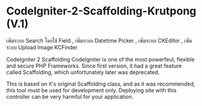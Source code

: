# CodeIgniter-2-Scaffolding-Krutpong (V.1)
เพิ่มระบบ Search โดยใช้ Field , เพิ่มระบบ Datetime Picker , เพิ่มระบบ CKEditor , เพิ่มระบบ Upload Image KCFinder


CodeIgniter 2 Scaffolding
CodeIgniter is one of the most powerfeul, flexible and secure PHP Frameworks. Since first version, it had a great feature called Scaffolding, which unfortunately later was deprecated.

This is based on it's original Scaffolding class, and as it was recommended, this tool must be used for development only. Deploying site with this controller can be very harmful for your application.

